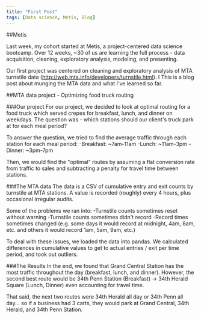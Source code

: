 ```yaml
---
title: "First Post"
tags: [Data science, Metis, Blog]
---
```


##Metis

Last week, my cohort started at Metis, a project-centered data science bootcamp. Over 12 weeks, ~30 of us are learning the full process - data acquisition, cleaning, exploratory analysis, modeling, and presenting.  

Our first project was centered on cleaning and exploratory analysis of MTA turnstile data (http://web.mta.info/developers/turnstile.html). I
This is a blog post about munging the MTA data and what I've learned so far.

##MTA data project - Optimizing food truck routing

###Our project
For our project, we decided to look at optimal routing for a food truck which served crepes for breakfast, lunch, and dinner on weekdays. The question was - which stations should our client's truck park at for each meal period?

To answer the question, we tried to find the average traffic through each station for each meal period:
-Breakfast: ~7am-11am
-Lunch: ~11am-3pm
-Dinner: ~3pm-7pm

Then, we would find the "optimal" routes by assuming a flat conversion rate from traffic to sales and subtracting a penalty for travel time between stations.

###The MTA data
The data is a CSV of cumulative entry and exit counts by turnstile at MTA stations. A value is recorded (roughly) every 4 hours, plus occasional irregular audits. 

Some of the problems we ran into:
-Turnstile counts sometimes reset without warning
-Turnstile counts sometimes didn't record
-Record times sometimes changed (e.g. some days it would record at midnight, 4am, 8am, etc. and others it would record 1am, 5am, 9am, etc.)

To deal with these issues, we loaded the data into pandas. We calculated differences in cumulative values to get to actual entries / exit per time period, and took out outliers.

###The Results
In the end, we found that Grand Central Station has the most traffic throughout the day (breakfast, lunch, and dinner). However, the second best route would be 34th Penn Station (Breakfast) -> 34th Herald Square (Lunch, Dinner) even accounting for travel time.  

That said, the next two routes were 34th Herald all day or 34th Penn all day... so if a business had 3 carts, they would park at Grand Central, 34th Herald, and 34th Penn Station.





